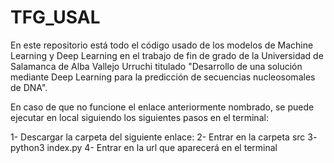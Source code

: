 # TFG_USAL

En este repositorio está todo el código usado de los modelos de Machine Learning y Deep Learning en el trabajo de fin de grado de la Universidad de Salamanca de Alba Vallejo Urruchi titulado "Desarrollo de una solución mediante Deep Learning para la predicción de secuencias nucleosomales de DNA". 

En caso de que no funcione el enlace anteriormente nombrado, se puede ejecutar en local siguiendo los siguientes pasos en el terminal:

1- Descargar la carpeta del siguiente enlace:
2- Entrar en la carpeta src
3- python3 index.py
4- Entrar en la url que aparecerá en el terminal
